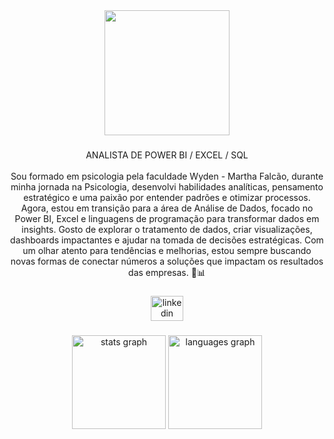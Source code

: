 <div align="center">
  <img height="200" src="https://i.ibb.co/sJ77YLT/DADOS-Linked-In-Banner.gif"  />
</div>

###

<p align="center">ANALISTA DE POWER BI / EXCEL / SQL<br><br>Sou formado em psicologia pela faculdade Wyden - Martha Falcão, durante minha jornada na Psicologia, desenvolvi habilidades analíticas, pensamento estratégico e uma paixão por entender padrões e otimizar processos. Agora, estou em transição para a área de Análise de Dados, focado no Power BI, Excel e linguagens de programação para transformar dados em insights. Gosto de explorar o tratamento de dados, criar visualizações, dashboards impactantes e ajudar na tomada de decisões estratégicas. Com um olhar atento para tendências e melhorias, estou sempre buscando novas formas de conectar números a soluções que impactam os resultados das empresas. 🚀📊</p>


###

<div align="center">
  <a href="https://www.linkedin.com/in/diego-nascimento-182904179/" target="_blank">
    <img src="https://raw.githubusercontent.com/maurodesouza/profile-readme-generator/master/src/assets/icons/social/linkedin/default.svg" width="52" height="40" alt="linkedin logo"  />
  </a>
</div>

###

<div align="center">
  <img src="https://github-readme-stats.vercel.app/api?username=Diego-Analista&hide_title=false&hide_rank=false&show_icons=true&include_all_commits=true&count_private=true&disable_animations=false&theme=dark&locale=pt-br&hide_border=false&order=1" height="150" alt="stats graph"  />
  <img src="https://github-readme-stats.vercel.app/api/top-langs?username=Diego-Analista&locale=pt-br&hide_title=false&layout=compact&card_width=320&langs_count=5&theme=dark&hide_border=false&order=2" height="150" alt="languages graph"  />
</div>

###
